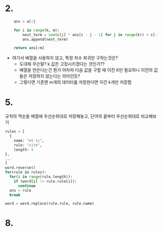 # 2. 
```python
    ans = a[:]

    for i in range(k, m):
        next_term = sum(c[j] * ans[i - j - 1] for j in range(k)) + c[-1]
        ans.append(next_term)

    return ans[:m]
```

- 여기서 배열을 사용하지 않고, 특정 차수 회귀만 구하는것은?
  - 도대체 무슨말? k 값은 고정시키겠다는 것인가??
  - 배열을 안쓴다는건 뭔가 어차피 다음 값을 구할 때 이전 K만 필요하니 이전의 값들은 저장하지 않는다는 의미인듯?
  - 그렇다면 기존엔 m개의 데이터를 저장한다면 이건 k개만 저장함
 

# 5.
규칙의 역순을 배열에 우선순위대로 저장해놓고, 단어의 끝부터 우선순위대로 비교해보기
```Python
rules = [
  {
    name: "et-ic",
    rule: "cite",
    length: 4
},
...
]
word.reverse()
for(rule in rules):
  for(i in range(rule.length)):
    if (word[i] != rule.rule[i]):
      continue
  ans = rule
  break

word = word.replace(rule.rule, rule.name)
```

# 8.

